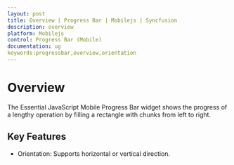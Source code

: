 ```yaml
---
layout: post
title: Overview | Progress Bar | Mobilejs | Syncfusion
description: overview
platform: Mobilejs
control: Progress Bar (Mobile)
documentation: ug
keywords:progressbar,overview,orientation
---
```


# Overview

The Essential JavaScript Mobile Progress Bar widget shows the progress of a lengthy operation by filling a rectangle with chunks from left to right.

## Key Features

* Orientation: Supports horizontal or vertical direction.
